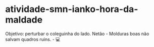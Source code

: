 # atividade-smn-ianko-hora-da-maldade
Objetivo: perturbar o coleguinha do lado. 
Netão - Molduras boas não salvam quadros ruins. - 💻